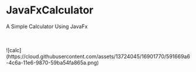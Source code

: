 # JavaFxCalculator

A Simple Calculator Using JavaFx 

<br>
<br>
![calc](https://cloud.githubusercontent.com/assets/13724045/16901770/591669a6-4c6a-11e6-9870-59ba54fa865a.png)
